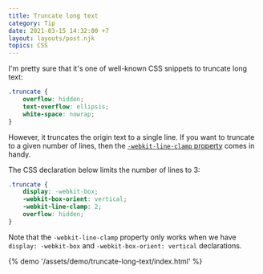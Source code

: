 ```yaml
---
title: Truncate long text
category: Tip
date: 2021-03-15 14:32:00 +7
layout: layouts/post.njk
topics: CSS
---
```


I'm pretty sure that it's one of well-known CSS snippets to truncate long text:

```css
.truncate {
    overflow: hidden;
    text-overflow: ellipsis;
    white-space: nowrap;
}
```

However, it truncates the origin text to a single line. If you want to truncate to a given number of lines, then the [`-webkit-line-clamp` property](https://developer.mozilla.org/en-US/docs/Web/CSS/-webkit-line-clamp) comes in handy.

The CSS declaration below limits the number of lines to 3:

```css
.truncate {
    display: -webkit-box;
    -webkit-box-orient: vertical;
    -webkit-line-clamp: 2;
    overflow: hidden;
}
```

Note that the `-webkit-line-clamp` property only works when we have `display: -webkit-box` and `-webkit-box-orient: vertical` declarations.

{% demo '/assets/demo/truncate-long-text/index.html' %}
